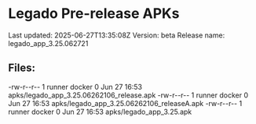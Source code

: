 # Legado Pre-release APKs
Last updated: 2025-06-27T13:35:08Z
Version: beta
Release name: legado_app_3.25.062721
## Files:
-rw-r--r-- 1 runner docker 0 Jun 27 16:53 apks/legado_app_3.25.06262106_release.apk
-rw-r--r-- 1 runner docker 0 Jun 27 16:53 apks/legado_app_3.25.06262106_releaseA.apk
-rw-r--r-- 1 runner docker 0 Jun 27 16:53 apks/legado_app_3.25.apk
